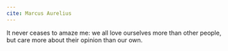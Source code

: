 ```yaml
---
cite: Marcus Aurelius
---
```


It never ceases to amaze me: we all love ourselves more than other people, but care more about their opinion than our own.
